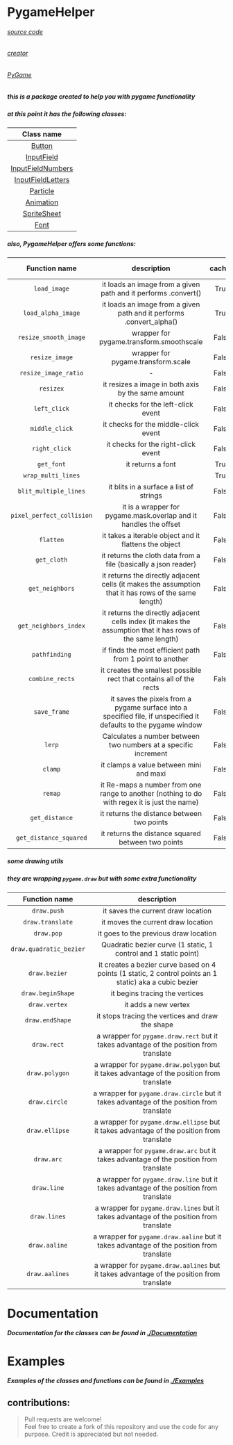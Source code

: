 # PygameHelper

###### [source code](https://github.com/Emc2356/PygameHazel)
###### [creator](https://github.com/Emc2356)
###### [PyGame](https://pygame.org/) 

##### this is a package created to help you with pygame functionality 

##### at this point it has the following classes:
| Class name |
|:----------:|
| [Button](./Documentation/Button.md) |
| [InputField](./Documentation/InputField.md) |
| [InputFieldNumbers](./Documentation/InputFieldNumbers.md) |
| [InputFieldLetters](./Documentation/InputFieldLetters.md) |
| [Particle](./Documentation/Particle.md) |
| [Animation](./Documentation/Animation.md) |
| [SpriteSheet](./Documentation/SpriteSheet.md) |
| [Font](./Documentation/Font.md) |

##### also, PygameHelper offers some functions:
| Function name | description | cached | Numba jitted |
|:-------------:|:-----------:|:------:|:------------:|
| `load_image` | it loads an image from a given path and it performs .convert() | True | False |
| `load_alpha_image` | it loads an image from a given path and it performs .convert_alpha() | True | False |
| `resize_smooth_image` | wrapper for pygame.transform.smoothscale | False | False |
| `resize_image` | wrapper for pygame.transform.scale | False | False |
| `resize_image_ratio` | - | False | False |
| `resizex` | it resizes a image in both axis by the same amount | False | False |
| `left_click` | it checks for the left-click event  | False | False |
| `middle_click` | it checks for the middle-click event  | False | False |
| `right_click` | it checks for the right-click event  | False | False |
| `get_font` | it returns a font | True | False |
| `wrap_multi_lines` |  | True | False |
| `blit_multiple_lines` | it blits in a surface a list of strings | False | False |
| `pixel_perfect_collision` | it is a wrapper for pygame.mask.overlap and it handles the offset | False | False |
| `flatten` | it takes a iterable object and it flattens the object | False | False |
| `get_cloth` | it returns the cloth data from a file (basically a json reader) | False | False |
| `get_neighbors` | it returns the directly adjacent cells (it makes the assumption that it has rows of the same length) | False | False |
| `get_neighbors_index` | it returns the directly adjacent cells index (it makes the assumption that it has rows of the same length) | False | False |
| `pathfinding` | if finds the most efficient path from 1 point to another | False | False |
| `combine_rects` | it creates the smallest possible rect that contains all of the rects | False | False |
| `save_frame` | it saves the pixels from a pygame surface into a specified file, if unspecified it defaults to the pygame window | False | False |
| `lerp` | Calculates a number between two numbers at a specific increment |  False | True |
| `clamp` | it clamps a value between mini and maxi | False | True |
| `remap` | it Re-maps a number from one range to another (nothing to do with regex it is just the name) | False | True |
| `get_distance` | it returns the distance between two points | False | True |
| `get_distance_squared` | it returns the distance squared between two points | False | True |

##### some drawing utils  
##### they are wrapping `pygame.draw` but with some extra functionality
| Function name | description |
|:-------------:|:-----------:|
| `draw.push` | it saves the current draw location |
| `draw.translate` | it moves the current draw location |
| `draw.pop` | it goes to the previous draw location |
| `draw.quadratic_bezier` | Quadratic bezier curve (1 static, 1 control and 1 static point) |
| `draw.bezier` | it creates a bezier curve based on 4 points (1 static, 2 control points an 1 static) aka a cubic bezier |
| `draw.beginShape` | it begins tracing the vertices |
| `draw.vertex` | it adds a new vertex |
| `draw.endShape` | it stops tracing the vertices and draw the shape |
| `draw.rect` | a wrapper for `pygame.draw.rect` but it takes advantage of the position from translate |
| `draw.polygon` | a wrapper for `pygame.draw.polygon` but it takes advantage of the position from translate |
| `draw.circle` | a wrapper for `pygame.draw.circle` but it takes advantage of the position from translate |
| `draw.ellipse` | a wrapper for `pygame.draw.ellipse` but it takes advantage of the position from translate |
| `draw.arc` | a wrapper for `pygame.draw.arc` but it takes advantage of the position from translate |
| `draw.line` | a wrapper for `pygame.draw.line` but it takes advantage of the position from translate |
| `draw.lines` | a wrapper for `pygame.draw.lines` but it takes advantage of the position from translate |
| `draw.aaline` | a wrapper for `pygame.draw.aaline` but it takes advantage of the position from translate |
| `draw.aalines` | a wrapper for `pygame.draw.aalines` but it takes advantage of the position from translate |

# Documentation
##### Documentation for the classes can be found in [./Documentation](./Documentation)

# Examples
##### Examples of the classes and functions can be found in [./Examples](./Examples)

contributions:
---
> Pull requests are welcome!  
> Feel free to create a fork of this repository and use the code for any purpose. Credit is appreciated but not needed.
